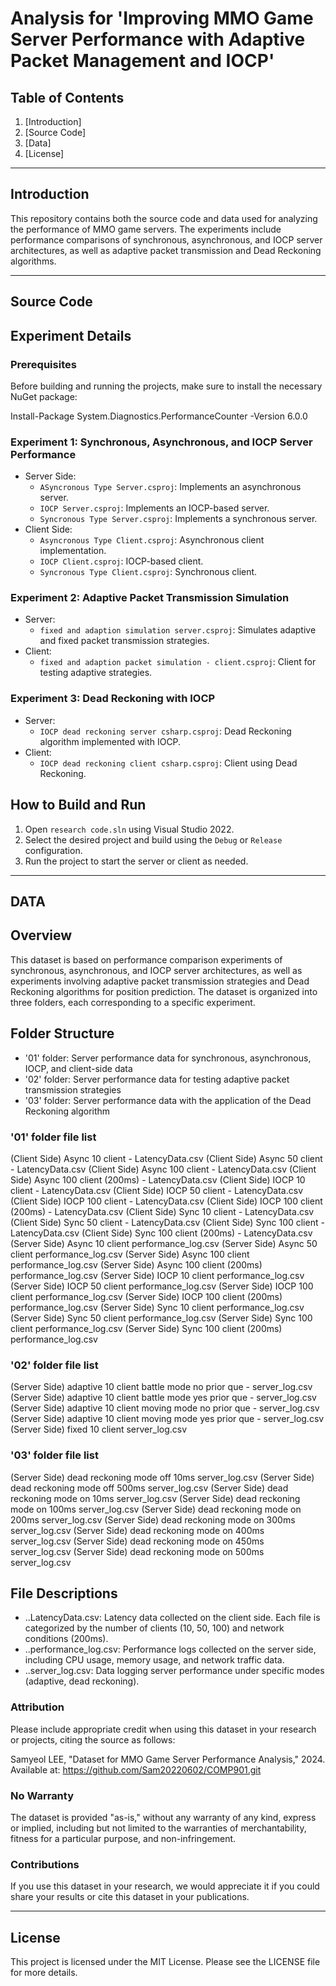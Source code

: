#  Analysis for 'Improving MMO Game Server Performance with Adaptive Packet Management and IOCP'

## Table of Contents
1. [Introduction]
2. [Source Code]
3. [Data]
4. [License]

---

## Introduction
This repository contains both the source code and data used for analyzing the performance of MMO game servers. The experiments include performance comparisons of synchronous, asynchronous, and IOCP server architectures, as well as adaptive packet transmission and Dead Reckoning algorithms.

---

## Source Code
## Experiment Details

### Prerequisites
Before building and running the projects, make sure to install the necessary NuGet package:

Install-Package System.Diagnostics.PerformanceCounter -Version 6.0.0


### Experiment 1: Synchronous, Asynchronous, and IOCP Server Performance
- Server Side:
  - `ASyncronous Type Server.csproj`: Implements an asynchronous server.
  - `IOCP Server.csproj`: Implements an IOCP-based server.
  - `Syncronous Type Server.csproj`: Implements a synchronous server.
- Client Side:
  - `Asyncronous Type Client.csproj`: Asynchronous client implementation.
  - `IOCP Client.csproj`: IOCP-based client.
  - `Syncronous Type Client.csproj`: Synchronous client.

### Experiment 2: Adaptive Packet Transmission Simulation
- Server:
  - `fixed and adaption simulation server.csproj`: Simulates adaptive and fixed packet transmission strategies.
- Client:
  - `fixed and adaption packet simulation - client.csproj`: Client for testing adaptive strategies.

### Experiment 3: Dead Reckoning with IOCP
- Server:
  - `IOCP dead reckoning server csharp.csproj`: Dead Reckoning algorithm implemented with IOCP.
- Client:
  - `IOCP dead reckoning client csharp.csproj`: Client using Dead Reckoning.

## How to Build and Run
1. Open `research code.sln` using Visual Studio 2022.
2. Select the desired project and build using the `Debug` or `Release` configuration.
3. Run the project to start the server or client as needed.

---

## DATA
## Overview
This dataset is based on performance comparison experiments of synchronous, asynchronous, and IOCP server architectures, as well as experiments involving adaptive packet transmission strategies and Dead Reckoning algorithms for position prediction. The dataset is organized into three folders, each corresponding to a specific experiment.


## Folder Structure
- '01' folder: Server performance data for synchronous, asynchronous, IOCP, and client-side data
- '02' folder: Server performance data for testing adaptive packet transmission strategies
- '03' folder: Server performance data with the application of the Dead Reckoning algorithm

### '01' folder file list
(Client Side) Async 10 client - LatencyData.csv
(Client Side) Async 50 client - LatencyData.csv
(Client Side) Async 100 client - LatencyData.csv
(Client Side) Async 100 client (200ms) - LatencyData.csv
(Client Side) IOCP 10 client - LatencyData.csv
(Client Side) IOCP 50 client - LatencyData.csv
(Client Side) IOCP 100 client - LatencyData.csv
(Client Side) IOCP 100 client (200ms) - LatencyData.csv
(Client Side) Sync 10 client - LatencyData.csv
(Client Side) Sync 50 client - LatencyData.csv
(Client Side) Sync 100 client - LatencyData.csv
(Client Side) Sync 100 client (200ms) - LatencyData.csv
(Server Side) Async 10 client performance_log.csv
(Server Side) Async 50 client performance_log.csv
(Server Side) Async 100 client performance_log.csv
(Server Side) Async 100 client (200ms) performance_log.csv
(Server Side) IOCP 10 client performance_log.csv
(Server Side) IOCP 50 client performance_log.csv
(Server Side) IOCP 100 client performance_log.csv
(Server Side) IOCP 100 client (200ms) performance_log.csv
(Server Side) Sync 10 client performance_log.csv
(Server Side) Sync 50 client performance_log.csv
(Server Side) Sync 100 client performance_log.csv
(Server Side) Sync 100 client (200ms) performance_log.csv

### '02' folder file list
(Server Side) adaptive 10 client battle mode no prior que - server_log.csv
(Server Side) adaptive 10 client battle mode yes prior que - server_log.csv
(Server Side) adaptive 10 client moving mode no prior que - server_log.csv
(Server Side) adaptive 10 client moving mode yes prior que - server_log.csv
(Server Side) fixed 10 client server_log.csv

### '03' folder file list
(Server Side) dead reckoning mode off 10ms server_log.csv
(Server Side) dead reckoning mode off 500ms server_log.csv
(Server Side) dead reckoning mode on 10ms server_log.csv
(Server Side) dead reckoning mode on 100ms server_log.csv
(Server Side) dead reckoning mode on 200ms server_log.csv
(Server Side) dead reckoning mode on 300ms server_log.csv
(Server Side) dead reckoning mode on 400ms server_log.csv
(Server Side) dead reckoning mode on 450ms server_log.csv
(Server Side) dead reckoning mode on 500ms server_log.csv

## File Descriptions
- ..LatencyData.csv: Latency data collected on the client side. Each file is categorized by the number of clients (10, 50, 100) and network conditions (200ms).
- ..performance_log.csv: Performance logs collected on the server side, including CPU usage, memory usage, and network traffic data.
- ..server_log.csv: Data logging server performance under specific modes (adaptive, dead reckoning).

### Attribution
Please include appropriate credit when using this dataset in your research or projects, citing the source as follows:

Samyeol LEE, "Dataset for MMO Game Server Performance Analysis," 2024. Available at: https://github.com/Sam20220602/COMP901.git

### No Warranty
The dataset is provided "as-is," without any warranty of any kind, express or implied, including but not limited to the warranties of merchantability, fitness for a particular purpose, and non-infringement.

### Contributions
If you use this dataset in your research, we would appreciate it if you could share your results or cite this dataset in your publications.

---

## License
This project is licensed under the MIT License. Please see the LICENSE file for more details.